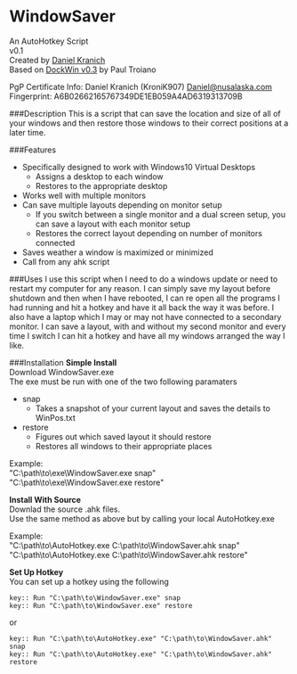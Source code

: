 # WindowSaver
An AutoHotkey Script  
v0.1  
Created by [Daniel Kranich](https://github.com/KroniK907)  
Based on [DockWin v0.3](https://autohotkey.com/board/topic/112113-dockwin-storerecall-window-positions/) by Paul Troiano  

PgP Certificate Info:
Daniel Kranich (KroniK907)
Daniel@nusalaska.com
Fingerprint: A6B02662165767349DE1EB059A4AD6319313709B

###Description
This is a script that can save the location and size of all of your windows and then restore those windows to their correct positions at a later time.

###Features
- Specifically designed to work with Windows10 Virtual Desktops
  - Assigns a desktop to each window
  - Restores to the appropriate desktop
- Works well with multiple monitors
- Can save multiple layouts depending on monitor setup
  - If you switch between a single monitor and a dual screen setup, you can save a layout with each monitor setup
  - Restores the correct layout depending on number of monitors connected
- Saves weather a window is maximized or minimized
- Call from any ahk script

###Uses
I use this script when I need to do a windows update or need to restart my computer for any reason. I can simply save my layout before shutdown and then when I have rebooted, I can re open all the programs I had running and hit a hotkey and have it all back the way it was before. I also have a laptop which I may or may not have connected to a secondary monitor. I can save a layout, with and without my second monitor and every time I switch I can hit a hotkey and have all my windows arranged the way I like. 

###Installation
**Simple Install**  
Download WindowSaver.exe  
The exe must be run with one of the two following paramaters  

- snap
  - Takes a snapshot of your current layout and saves the details to WinPos.txt
- restore
  - Figures out which saved layout it should restore
  - Restores all windows to their appropriate places

Example:  
"C:\path\to\exe\WindowSaver.exe snap"   
"C:\path\to\exe\WindowSaver.exe restore"

**Install With Source**  
Downlad the source .ahk files.  
Use the same method as above but by calling your local AutoHotkey.exe  

Example:  
"C:\path\to\AutoHotkey.exe C:\path\to\WindowSaver.ahk snap"  
"C:\path\to\AutoHotkey.exe C:\path\to\WindowSaver.ahk restore"  

**Set Up Hotkey**  
You can set up a hotkey using the following

    key:: Run "C:\path\to\WindowSaver.exe" snap
    key:: Run "C:\path\to\WindowSaver.exe" restore
    
or
  
    key:: Run "C:\path\to\AutoHotkey.exe" "C:\path\to\WindowSaver.ahk" snap
    key:: Run "C:\path\to\AutoHotkey.exe" "C:\path\to\WindowSaver.ahk" restore
